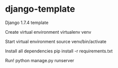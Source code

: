 # django-template
Django 1.7.4 template

Create virtual environment
virtualenv venv

Start virtual environment
source venv/bin/activate

Install all dependencies
pip install -r requirements.txt

Run!
python manage.py runserver